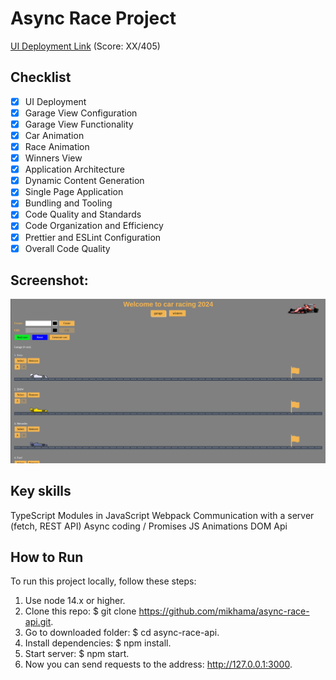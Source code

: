 # Async Race Project

[UI Deployment Link](https://async-race2.vercel.app/) (Score: XX/405)

## Checklist

- [x] UI Deployment
- [x] Garage View Configuration
- [x] Garage View Functionality
- [x] Car Animation
- [x] Race Animation
- [x] Winners View
- [x] Application Architecture
- [x] Dynamic Content Generation
- [x] Single Page Application
- [x] Bundling and Tooling
- [x] Code Quality and Standards
- [x] Code Organization and Efficiency
- [x] Prettier and ESLint Configuration
- [x] Overall Code Quality

## Screenshot:

![](./assets/screenshot.png)

## Key skills

TypeScript
Modules in JavaScript
Webpack
Сommunication with a server (fetch, REST API)
Async coding / Promises
JS Animations
DOM Api

## How to Run

To run this project locally, follow these steps:

1. Use node 14.x or higher.
2. Clone this repo: $ git clone https://github.com/mikhama/async-race-api.git.
3. Go to downloaded folder: $ cd async-race-api.
4. Install dependencies: $ npm install.
5. Start server: $ npm start.
6. Now you can send requests to the address: http://127.0.0.1:3000.
